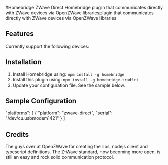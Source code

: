 #Homebridge ZWave Direct
Homebridge plugin that communicates directly with ZWave devices via OpenZWave librariesplugin that communicates directly with ZWave devices via OpenZWave libraries

## Features
Currently support the following devices:


## Installation

1. Install Homebridge using: `npm install -g homebridge`
2. Install this plugin using: `npm install -g homebridge-tradfri`
3. Update your configuration file. See the sample below.

## Sample Configuration

"platforms": [
    {
      "platform": "zwave-direct",
      "serial": "/dev/cu.usbmodem1421"
    }
]

## Credits
The guys over at OpenZWave for creating the libs, nodejs client and typescript definitions.
The Z-Wave standard, now becoming more open, is still an easy and rock solid communication protocol.